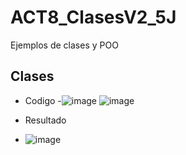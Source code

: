 # ACT8_ClasesV2_5J
Ejemplos de clases y POO
## Clases 
- Codigo
-![image](https://github.com/user-attachments/assets/eba5b3b1-e84c-471e-ae6d-37c1f77f787b)
![image](https://github.com/user-attachments/assets/b743ce39-b791-481a-99f7-a89d0c2e2298)

-  Resultado
-  ![image](https://github.com/user-attachments/assets/d9547611-ffb4-45a8-b10e-fc0524369e15)



  

